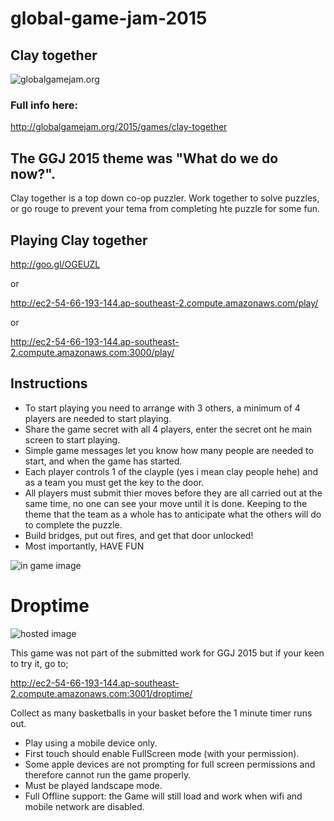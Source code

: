 # global-game-jam-2015

## Clay together

![globalgamejam.org](http://globalgamejam.org/sites/default/files/styles/game_sidebar__wide/public/game/featured_image/splashpng_0.png?itok=IMu1chCw)

### Full info here:

http://globalgamejam.org/2015/games/clay-together

## The GGJ 2015 theme was "What do we do now?".

Clay together is a top down co-op puzzler.
Work together to solve puzzles, or go rouge to prevent your tema from completing hte puzzle for some fun.

## Playing Clay together

http://goo.gl/OGEUZL

or

http://ec2-54-66-193-144.ap-southeast-2.compute.amazonaws.com/play/

or

http://ec2-54-66-193-144.ap-southeast-2.compute.amazonaws.com:3000/play/

## Instructions

- To start playing you need to arrange with 3 others, a minimum of 4 players are needed to start playing.
- Share the game secret with all 4 players, enter the secret ont he main screen to start playing.
- Simple game messages let you know how many people are needed to start, and when the game has started.
- Each player controls 1 of the clayple (yes i mean clay people hehe) and as a team you must get the key to the door.
- All players must submit thier moves before they are all carried out at the same time, no one can see your move until it is done. Keeping to the theme that the team as a whole has to anticipate what the others will do to complete the puzzle.
- Build bridges, put out fires, and get that door unlocked!
- Most importantly, HAVE FUN

![in game image](http://globalgamejam.org/sites/default/files/styles/game_content__wide/public/games/screenshots/capture1_5.png?itok=jrOfDQe0)

# Droptime 

![hosted image](http://s6.postimg.org/xuuvi6ki9/droptime.png)

This game was not part of the submitted work for GGJ 2015 but if your keen to try it, go to;

http://ec2-54-66-193-144.ap-southeast-2.compute.amazonaws.com:3001/droptime/

Collect as many basketballs in your basket before the 1 minute timer runs out.

- Play using a mobile device only.
- First touch should enable FullScreen mode (with your permission).
- Some apple devices are not prompting for full screen permissions and therefore cannot run the game properly.
- Must be played landscape mode.
- Full Offline support: the Game will still load and work when wifi and mobile network are disabled.
